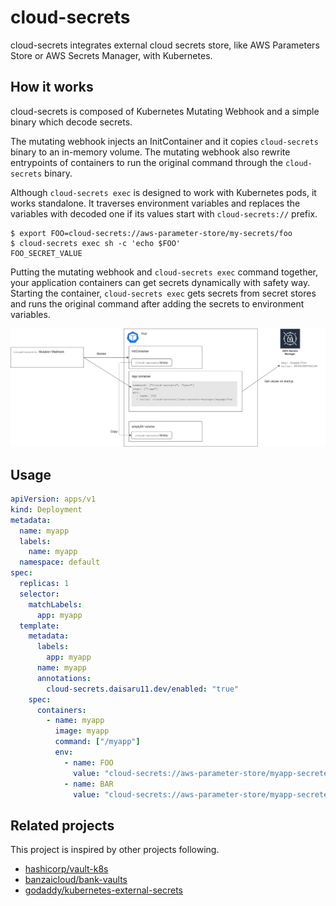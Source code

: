 # cloud-secrets

cloud-secrets integrates external cloud secrets store, like AWS Parameters Store or AWS Secrets Manager, with Kubernetes.


## How it works

cloud-secrets is composed of Kubernetes Mutating Webhook and a simple binary which decode secrets.

The mutating webhook injects an InitContainer and it copies `cloud-secrets` binary to an in-memory volume.
The mutating webhook also rewrite entrypoints of containers to run the original command through the `cloud-secrets` binary.

Although `cloud-secrets exec` is designed to work with Kubernetes pods, it works standalone. It traverses environment variables and replaces the variables with decoded one if its values start with `cloud-secrets://` prefix.

```
$ export FOO=cloud-secrets://aws-parameter-store/my-secrets/foo
$ cloud-secrets exec sh -c 'echo $FOO'
FOO_SECRET_VALUE
```

Putting the mutating webhook and `cloud-secrets exec` command together, your application containers can get secrets dynamically with safety way.
Starting the container, `cloud-secrets exec` gets secrets from secret stores and runs the original command after adding the secrets to environment variables. 

<img src="docs/design.png">

## Usage

```deployment.yaml
apiVersion: apps/v1
kind: Deployment
metadata:
  name: myapp
  labels:
    name: myapp
  namespace: default
spec:
  replicas: 1
  selector:
    matchLabels:
      app: myapp
  template:
    metadata:
      labels:
        app: myapp
      name: myapp
      annotations:
        cloud-secrets.daisaru11.dev/enabled: "true"
    spec:
      containers:
        - name: myapp
          image: myapp
          command: ["/myapp"]
          env:
            - name: FOO
              value: "cloud-secrets://aws-parameter-store/myapp-secretes/foo"
            - name: BAR
              value: "cloud-secrets://aws-parameter-store/myapp-secretes/bar"

```

## Related projects

This project is inspired by other projects following.

- [hashicorp/vault-k8s](https://github.com/hashicorp/vault-k8s)
- [banzaicloud/bank-vaults](https://github.com/banzaicloud/bank-vaults)
- [godaddy/kubernetes-external-secrets](https://github.com/godaddy/kubernetes-external-secrets)
